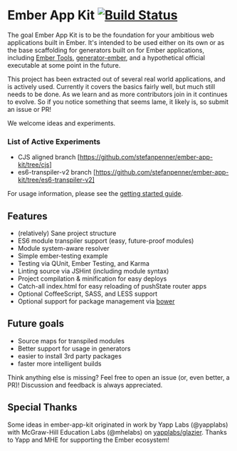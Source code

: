 # Ember App Kit [![Build Status](https://travis-ci.org/stefanpenner/ember-app-kit.png?branch=master)](https://travis-ci.org/stefanpenner/ember-app-kit)
The goal Ember App Kit is to be the foundation for your ambitious web applications built in Ember. It's intended to be used either on its own or as the base scaffolding for generators built on for Ember applications, including [Ember Tools](https://github.com/rpflorence/ember-tools), [generator-ember](https://github.com/yeoman/generator-ember), and a hypothetical official executable at some point in the future.

This project has been extracted out of several real world applications, and is actively used. Currently it covers the basics fairly well, but much still needs to be done. As we learn and as more contributors join in it continues to evolve. So if you notice something that seems lame, it likely is, so submit an issue or PR!

We welcome ideas and experiments. 

### List of Active Experiments
-  CJS aligned branch [https://github.com/stefanpenner/ember-app-kit/tree/cjs]
-  es6-transpiler-v2 branch [https://github.com/stefanpenner/ember-app-kit/tree/es6-transpiler-v2]

For usage information, please see the [getting started guide](https://github.com/stefanpenner/ember-app-kit/wiki/Getting-Started).

## Features

- (relatively) Sane project structure
- ES6 module transpiler support (easy, future-proof modules)
- Module system-aware resolver
- Simple ember-testing example
- Testing via QUnit, Ember Testing, and Karma
- Linting source via JSHint (including module syntax)
- Project compilation & minification for easy deploys
- Catch-all index.html for easy reloading of pushState router apps
- Optional CoffeeScript, SASS, and LESS support
- Optional support for package management via [bower](https://github.com/bower/bower)

## Future goals

- Source maps for transpiled modules
- Better support for usage in generators
- easier to install 3rd party packages
- faster more intelligent builds

Think anything else is missing? Feel free to open an issue (or, even better, a PR)! Discussion and feedback is always appreciated.


## Special Thanks

Some ideas in ember-app-kit originated in work by Yapp Labs (@yapplabs) with McGraw-Hill Education Labs (@mhelabs)
on [yapplabs/glazier](https://github.com/yapplabs/glazier).
Thanks to Yapp and MHE for supporting the Ember ecosystem!
